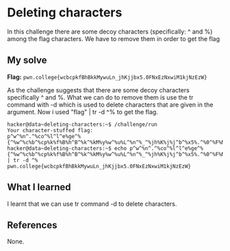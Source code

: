 # Deleting characters

In this challenge there are some decoy characters (specifically: ^ and %) among the flag characters. We have to remove them in order to
get the flag

## My solve
**Flag:** `pwn.college{wcbcpkfBhBkkMywuLn_jhKjjbx5.0FNxEzNxwiM1kjNzEzW}`

As the challenge suggests that there are some decoy characters specifically ^ and %. What we can do to remove them is use the tr
command with -d which is used to delete characters that are given in the argument. Now i used "flag" | tr -d ^% to get the flag.

```
hacker@data~deleting-characters:~$ /challenge/run
Your character-stuffed flag:
p^w^%n^.^%co^%l^l^e%ge^%{^%w^%c%b^%cp%k%f%B%h^B^%k^%kM%y%w^%u%L^%n^%_^%jh%K%j%j^b^%x5%.^%0^%F%N^%x^E^%zN^%x^%w^%i^%M^1^%k^j^%N^%z^E^z^W}%^%
hacker@data~deleting-characters:~$ echo p^w^%n^.^%co^%l^l^e%ge^%{^%w^%c%b^%cp%k%f%B%h^B^%k^%kM%y%w^%u%L^%n^%_^%jh%K%j%j^b^%x5%.^%0^%F%N^%x^E^%zN^%x^%w^%i^%M^1^%k^j^%N^%z^E^z^W}%^% | tr -d ^%
pwn.college{wcbcpkfBhBkkMywuLn_jhKjjbx5.0FNxEzNxwiM1kjNzEzW}
```

## What I learned

I learnt that we can use tr command -d to delete characters.

## References 
None.
